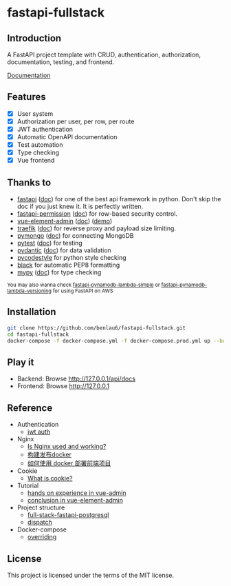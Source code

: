 # fastapi-fullstack

## Introduction

A FastAPI project template with CRUD, authentication, authorization, documentation, testing, and frontend.

[Documentation](https://benlau6.github.io/fastapi-fullstack)

## Features

- [X] User system
- [X] Authorization per user, per row, per route
- [X] JWT authentication
- [X] Automatic OpenAPI documentation
- [X] Test automation
- [X] Type checking
- [X] Vue frontend

## Thanks to

- [fastapi](https://github.com/tiangolo/fastapi) ([doc](https://fastapi.tiangolo.com/)) for one of the best api framework in python. Don't skip the doc if you just knew it. It is perfectly written.
- [fastapi-permission](https://github.com/holgi/fastapi-permissions) ([doc](https://github.com/holgi/fastapi-permissions/blob/master/README.md)) for row-based security control.
- [vue-element-admin](https://github.com/PanJiaChen/vue-element-admin) ([doc](https://panjiachen.github.io/vue-element-admin-site/)) ([demo](https://panjiachen.github.io/vue-element-admin))
- [traefik](https://github.com/traefik/traefik) ([doc](https://doc.traefik.io/traefik/)) for reverse proxy and payload size limiting.
- [pymongo](https://github.com/mongodb/mongo-python-driver) ([doc](https://pymongo.readthedocs.io/en/stable/tutorial.html)) for connecting MongoDB
- [pytest](https://github.com/pytest-dev/pytest) ([doc](https://docs.pytest.org/)) for testing
- [pydantic](https://github.com/samuelcolvin/pydantic/) ([doc](https://pydantic-docs.helpmanual.io/)) for data validation
- [pycodestyle](https://github.com/PyCQA/pycodestyle) for python style checking
- [black](https://github.com/psf/black) for automatic PEP8 formatting
- [mypy](https://github.com/python/mypy) ([doc](https://mypy.readthedocs.io/en/stable/)) for type checking


<small>

You may also wanna check [fastapi-pynamodb-lambda-simple](https://github.com/benlau6/fastapi-pynamodb-lambda-simple.git) or [fastapi-pynamodb-lambda-versioning](https://github.com/benlau6/fastapi-pynamodb-lambda-versioning) for using FastAPI on AWS

</small>

## Installation

``` bash
git clone https://github.com/benlau6/fastapi-fullstack.git
cd fastapi-fullstack
docker-compose -f docker-compose.yml -f docker-compose.prod.yml up --build
```

## Play it

- Backend: Browse <http://127.0.0.1/api/docs>
- Frontend: Browse <http://127.0.0.1>

## Reference

- Authentication
    - [jwt auth](https://segmentfault.com/a/1190000023185139)
- Nginx
    - [Is Nginx used and working?](https://github.com/tiangolo/full-stack-fastapi-postgresql/issues/401)
    - [构建发布docker](https://github.com/PanJiaChen/vue-element-admin/issues/592)
    - [如何使用 docker 部署前端项目](https://shanyue.tech/frontend-engineering/docker.html)
- Cookie
    - [What is cookie?](https://shubo.io/cookies/)
- Tutorial
    - [hands on experience in vue-admin](https://juejin.cn/post/6844903840626507784)
    - [conclusion in vue-element-admin](https://www.gushiciku.cn/pl/pw8i/zh-tw)
- Project structure
    - [full-stack-fastapi-postgresql](https://github.com/tiangolo/full-stack-fastapi-postgresql/tree/master/%7B%7Bcookiecutter.project_slug%7D%7D/frontend)
    - [dispatch](https://github.com/Netflix/dispatch)
- Docker-compose
    - [overriding](https://docs.docker.com/compose/extends/#adding-and-overriding-configuration)

## License

This project is licensed under the terms of the MIT license.
